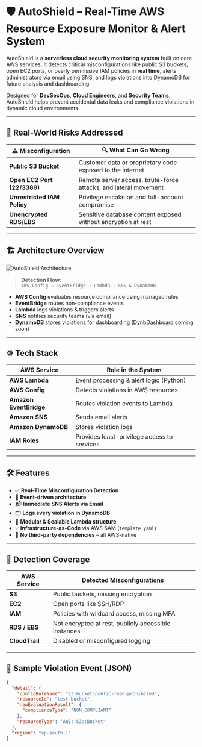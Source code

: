 # 🛡️ AutoShield – Real-Time AWS Resource Exposure Monitor & Alert System

AutoShield is a **serverless cloud security monitoring system** built on core AWS services. It detects critical misconfigurations like public S3 buckets, open EC2 ports, or overly permissive IAM policies in **real time**, alerts administrators via email using SNS, and logs violations into DynamoDB for future analysis and dashboarding.

Designed for **DevSecOps**, **Cloud Engineers**, and **Security Teams**, AutoShield helps prevent accidental data leaks and compliance violations in dynamic cloud environments.

---

## 🚨 Real-World Risks Addressed

| ⚠️ Misconfiguration      | 🔍 What Can Go Wrong                                                   |
|--------------------------|------------------------------------------------------------------------|
| **Public S3 Bucket**     | Customer data or proprietary code exposed to the internet              |
| **Open EC2 Port (22/3389)** | Remote server access, brute-force attacks, and lateral movement       |
| **Unrestricted IAM Policy** | Privilege escalation and full-account compromise                     |
| **Unencrypted RDS/EBS**  | Sensitive database content exposed without encryption at rest          |

---

## 🏗️ Architecture Overview

![AutoShield Architecture](architecture.png)

> **Detection Flow**:  
`AWS Config → EventBridge → Lambda → SNS & DynamoDB`

- **AWS Config** evaluates resource compliance using managed rules  
- **EventBridge** routes non-compliance events  
- **Lambda** logs violations & triggers alerts  
- **SNS** notifies security teams (via email)  
- **DynamoDB** stores violations for dashboarding (DynbDashboard coming soon)

---

## ⚙️ Tech Stack

| AWS Service      | Role in the System                              |
|------------------|--------------------------------------------------|
| **AWS Lambda**    | Event processing & alert logic (Python)         |
| **AWS Config**    | Detects violations in AWS resources             |
| **Amazon EventBridge** | Routes violation events to Lambda         |
| **Amazon SNS**    | Sends email alerts                              |
| **Amazon DynamoDB** | Stores violation logs                         |
| **IAM Roles**     | Provides least-privilege access to services     |

---

## 🛠 Features

- ✅ **Real-Time Misconfiguration Detection**
- 🔁 **Event-driven architecture**
- 📬 **Immediate SNS Alerts via Email**
- 🗂️ **Logs every violation in DynamoDB**
- 🧱 **Modular & Scalable Lambda structure**
- 💡 **Infrastructure-as-Code** via AWS SAM (`template.yaml`)
- 🚫 **No third-party dependencies** – all AWS-native

---

## 🔐 Detection Coverage

| AWS Service      | Detected Misconfigurations                            |
|------------------|--------------------------------------------------------|
| **S3**           | Public buckets, missing encryption                     |
| **EC2**          | Open ports like SSH/RDP                                |
| **IAM**          | Policies with wildcard access, missing MFA            |
| **RDS / EBS**    | Not encrypted at rest, publicly accessible instances   |
| **CloudTrail**   | Disabled or misconfigured logging                      |

---

## 🧪 Sample Violation Event (JSON)

```json
{
  "detail": {
    "configRuleName": "s3-bucket-public-read-prohibited",
    "resourceId": "test-bucket",
    "newEvaluationResult": {
      "complianceType": "NON_COMPLIANT"
    },
    "resourceType": "AWS::S3::Bucket"
  },
  "region": "ap-south-1"
}

